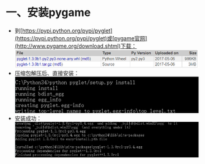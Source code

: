 # 一、安装pygame
* 到[https://pypi.python.org/pypi/pyglet](https://pypi.python.org/pypi/pyglet)或[pygame官网](http://www.pygame.org/download.shtml)下载：
![photo](0000-photos/0035.png) 
* 压缩包解压后、直接安装：  
![photo](0000-photos/0034.png) 
* 安装成功：  
![photo](0000-photos/0036.png) 